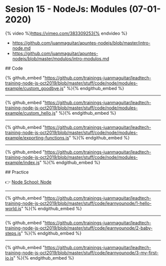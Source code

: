 # Sesion 15 - NodeJs: Modules (07-01-2020) 

{% video %}https://vimeo.com/383309253{% endvideo %}


- <https://github.com/juanmaguitar/apuntes-nodejs/blob/master/intro-node.md>
- <https://github.com/juanmaguitar/apuntes-nodejs/blob/master/modulos/intro-modulos.md>


## Code

{% github_embed "https://github.com/trainings-juanmaguitar/leadtech-training-node-js-oct2019/blob/master/stuff/code/node/modules-example/custom_goodbye.js" %}{% endgithub_embed %}

---

{% github_embed "https://github.com/trainings-juanmaguitar/leadtech-training-node-js-oct2019/blob/master/stuff/code/node/modules-example/custom_hello.js" %}{% endgithub_embed %}

---

{% github_embed "https://github.com/trainings-juanmaguitar/leadtech-training-node-js-oct2019/blob/master/stuff/code/node/modules-example/exporting-functions.js" %}{% endgithub_embed %}


---

{% github_embed "https://github.com/trainings-juanmaguitar/leadtech-training-node-js-oct2019/blob/master/stuff/code/node/modules-example/index.js" %}{% endgithub_embed %}


## Practice

👉 [Node School: Node](https://github.com/workshopper/learnyounode)

---

{% github_embed "https://github.com/trainings-juanmaguitar/leadtech-training-node-js-oct2019/blob/master/stuff/code/learnyounode/1-hello-world.js" %}{% endgithub_embed %}

---

{% github_embed "https://github.com/trainings-juanmaguitar/leadtech-training-node-js-oct2019/blob/master/stuff/code/learnyounode/2-baby-steps.js" %}{% endgithub_embed %}

---

{% github_embed "https://github.com/trainings-juanmaguitar/leadtech-training-node-js-oct2019/blob/master/stuff/code/learnyounode/3-my-first-io.js" %}{% endgithub_embed %}



